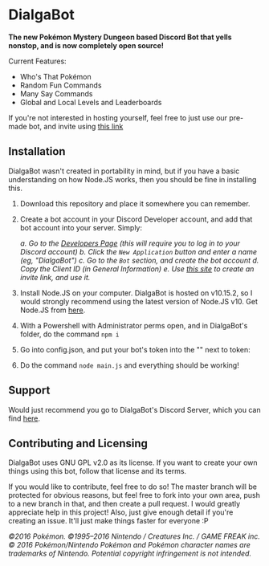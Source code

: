 # DialgaBot

****The new Pokémon Mystery Dungeon based Discord Bot that yells nonstop, and is now completely open source!****

Current Features: 
 - Who's That Pokémon
 - Random Fun Commands
 - Many Say Commands
 - Global and Local Levels and Leaderboards
 
 If you're not interested in hosting yourself, feel free to just use our pre-made bot, and invite using [this link](http://bit.ly/InviteDialgaBot)

## Installation
DialgaBot wasn't created in portability in mind, but if you have a basic understanding on how Node.JS works, then you should be fine in installing this.

 1. Download this repository and place it somewhere you can remember.
 2. Create a bot account in your Discord Developer account, and add that bot account into your server. Simply:
 
	*a. Go to the [Developers Page](https://discordapp.com/developers/applications/) (this will require you to log in to your Discord account)*
	 *b. Click the `New Application` button and enter a name (eg, "DialgaBot")*
	 *c. Go to the `Bot` section, and create the bot account*
	 *d. Copy the Client ID (in General Information)*
	 *e. Use [this site](https://discordapi.com/permissions.html) to create an invite link, and use it.*
	 
 3. Install Node.JS on your computer. DialgaBot is hosted on v10.15.2, so I would strongly recommend using the latest version of Node.JS v10. Get Node.JS from [here](https://nodejs.org/en/download/).
 4. With a Powershell with Administrator perms open, and in DialgaBot's folder, do the command `npm i` 
 5. Go into config.json, and put your bot's token into the "" next to token:
 6. Do the command `node main.js` and everything should be working!

## Support
Would just recommend you go to DialgaBot's Discord Server, which you can find [here](https://discord.gg/WK73HGC).

## Contributing and Licensing
DialgaBot uses GNU GPL v2.0 as its license. If you want to create your own things using this bot, follow that license and its terms.

If you would like to contribute, feel free to do so!
The master branch will be protected for obvious reasons, but feel free to fork into your own area, push to a new branch in that, and then create a pull request. I would greatly appreciate help in this project!
Also, just give enough detail if you're creating an issue. It'll just make things faster for everyone :P

*©2016 Pokémon. ©1995–2016 Nintendo / Creatures Inc. / GAME FREAK inc. © 2016 Pokémon/Nintendo Pokémon and Pokémon character names are trademarks of Nintendo. Potential copyright infringement is not intended.*
